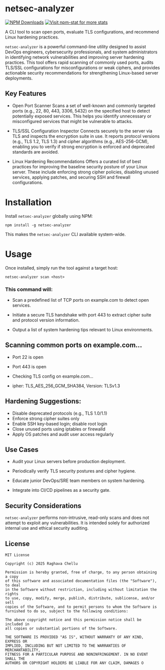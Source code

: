 # netsec-analyzer

[![NPM Downloads](https://img.shields.io/npm/dw/netsec-analyzer)](https://www.npmjs.com/package/netsec-analyzer)
[![Visit npm-stat for more stats](https://img.shields.io/badge/npm--stat-stats-blue)](https://npm-stat.com/charts.html?package=netsec-analyzer)

A CLI tool to scan open ports, evaluate TLS configurations, and recommend Linux hardening practices.



`netsec-analyzer` is a powerful command-line utility designed to assist DevOps engineers, cybersecurity professionals, and system administrators in identifying network vulnerabilities and improving server hardening practices. This tool offers rapid scanning of commonly used ports, audits TLS/SSL configurations for misconfigurations or weak ciphers, and provides actionable security recommendations for strengthening Linux-based server deployments.

## Key Features
- Open Port Scanner
Scans a set of well-known and commonly targeted ports (e.g., 22, 80, 443, 3306, 5432) on the specified host to detect potentially exposed services. This helps you identify unnecessary or misconfigured services that might be vulnerable to attacks.

- TLS/SSL Configuration Inspector
Connects securely to the server via TLS and inspects the encryption suite in use. It reports protocol versions (e.g., TLS 1.2, TLS 1.3) and cipher algorithms (e.g., AES-256-GCM), enabling you to verify if strong encryption is enforced and deprecated standards are avoided.

- Linux Hardening Recommendations
Offers a curated list of best practices for improving the baseline security posture of your Linux server. These include enforcing strong cipher policies, disabling unused services, applying patches, and securing SSH and firewall configurations.

# Installation

Install `netsec-analyzer` globally using NPM:
```
npm install -g netsec-analyzer
```
This makes the `netsec-analyzer` CLI available system-wide.

# Usage
Once installed, simply run the tool against a target host:

```
netsec-analyzer scan <host>
```

### This command will:

- Scan a predefined list of TCP ports on example.com to detect open services.

- Initiate a secure TLS handshake with port 443 to extract cipher suite and protocol version information.

- Output a list of system hardening tips relevant to Linux environments.

## Scanning common ports on example.com...
 - Port 22 is open
 - Port 443 is open

- Checking TLS config on example.com...
- ipher: TLS_AES_256_GCM_SHA384, Version: TLSv1.3

##  Hardening Suggestions:
- Disable deprecated protocols (e.g., TLS 1.0/1.1)
- Enforce strong cipher suites only
- Enable SSH key-based login; disable root login
- Close unused ports using iptables or firewalld
- Apply OS patches and audit user access regularly

## Use Cases

- Audit your Linux servers before production deployment.

- Periodically verify TLS security postures and cipher hygiene.

- Educate junior DevOps/SRE team members on system hardening.

- Integrate into CI/CD pipelines as a security gate.

## Security Considerations
`netsec-analyzer` performs non-intrusive, read-only scans and does not attempt to exploit any vulnerabilities. It is intended solely for authorized internal use and ethical security auditing.

## License

```
MIT License

Copyright (c) 2025 Raghava Chellu

Permission is hereby granted, free of charge, to any person obtaining a copy
of this software and associated documentation files (the "Software"), to deal
in the Software without restriction, including without limitation the rights  
to use, copy, modify, merge, publish, distribute, sublicense, and/or sell     
copies of the Software, and to permit persons to whom the Software is         
furnished to do so, subject to the following conditions:                      

The above copyright notice and this permission notice shall be included in    
all copies or substantial portions of the Software.                           

THE SOFTWARE IS PROVIDED "AS IS", WITHOUT WARRANTY OF ANY KIND, EXPRESS OR    
IMPLIED, INCLUDING BUT NOT LIMITED TO THE WARRANTIES OF MERCHANTABILITY,      
FITNESS FOR A PARTICULAR PURPOSE AND NONINFRINGEMENT. IN NO EVENT SHALL THE   
AUTHORS OR COPYRIGHT HOLDERS BE LIABLE FOR ANY CLAIM, DAMAGES O
```
